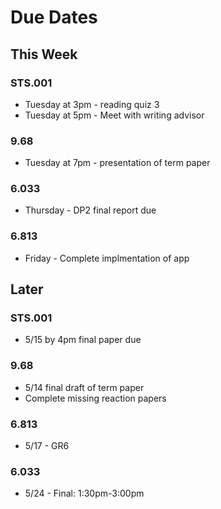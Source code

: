 # Due Dates

## This Week

### STS.001
- Tuesday at 3pm - reading quiz 3
- Tuesday at 5pm - Meet with writing advisor

### 9.68
- Tuesday at 7pm - presentation of term paper

### 6.033
- Thursday - DP2 final report due

### 6.813
- Friday - Complete implmentation of app


## Later

### STS.001
- 5/15 by 4pm final paper due

### 9.68
- 5/14 final draft of term paper
- Complete missing reaction papers

### 6.813
- 5/17 - GR6

### 6.033
- 5/24 - Final: 1:30pm-3:00pm 
